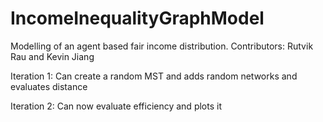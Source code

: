 # IncomeInequalityGraphModel
Modelling of an agent based fair income distribution. 
Contributors: Rutvik Rau and Kevin Jiang

Iteration 1: Can create a random MST and adds random networks and evaluates distance

Iteration 2: Can now evaluate efficiency and plots it
